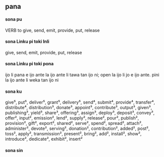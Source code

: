 ## pana

#### sona pu

VERB to give, send, emit, provide, put, release

#### sona Linku pi toki Inli

give, send, emit, provide, put, release

#### sona Linku pi toki pona

ijo li pana e ijo ante la ijo ante li tawa tan ijo ni; open la ijo li jo e ijo ante. pini la ijo ante li weka tan ijo ni

#### sona ku

give⁵, put⁵, deliver⁵, grant⁵, delivery⁵, send⁴, submit⁴, provide⁴, transfer⁴, distribute⁴, distribution³, donate³, appoint³, contribute³, output³, given³, publishing³, yield³, share³, offering³, assign³, deploy³, deposit³, convey³, offer², input², emission², lend², supply², release², pour², publish², provision², gift², export², shared², serve², spend², spread², attach², administer², devote², serving², donation², contribution², added², post², toss², apply², transmission², present², bring², add², install², show², introduce², dedicate², exhibit², insert²

#### sona sin

